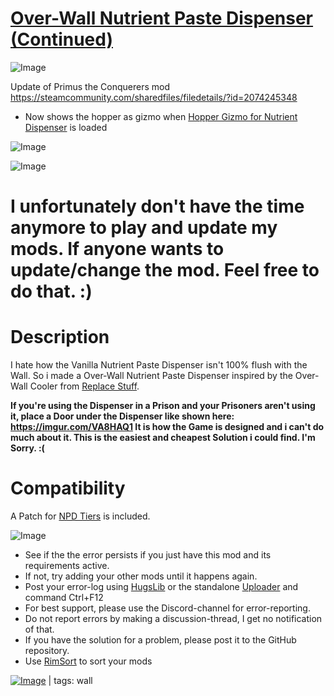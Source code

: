 # [Over-Wall Nutrient Paste Dispenser (Continued)](https://steamcommunity.com/sharedfiles/filedetails/?id=2586462158)

![Image](https://i.imgur.com/buuPQel.png)

Update of Primus the Conquerers mod
https://steamcommunity.com/sharedfiles/filedetails/?id=2074245348

- Now shows the hopper as gizmo when [Hopper Gizmo for Nutrient Dispenser](https://steamcommunity.com/sharedfiles/filedetails/?id=2856692774) is loaded

![Image](https://i.imgur.com/pufA0kM.png)
	
![Image](https://i.imgur.com/Z4GOv8H.png)

# I unfortunately don't have the time anymore to play and update my mods. If anyone wants to update/change the mod. Feel free to do that. :)


# Description
 

I hate how the Vanilla Nutrient Paste Dispenser isn't 100% flush with the Wall. So i made a Over-Wall Nutrient Paste Dispenser inspired by the Over-Wall Cooler from [Replace Stuff](https://steamcommunity.com/sharedfiles/filedetails/?id=1372003680).

**If you're using the Dispenser in a Prison and your Prisoners aren't using it, place a Door under the Dispenser like shown here: https://imgur.com/VA8HAQ1
It is how the Game is designed and i can't do much about it. This is the easiest and cheapest Solution i could find. I'm Sorry. :(**

# Compatibility
 

A Patch for [NPD Tiers](https://steamcommunity.com/sharedfiles/filedetails/?id=2043895447) is included.

![Image](https://i.imgur.com/PwoNOj4.png)



-  See if the the error persists if you just have this mod and its requirements active.
-  If not, try adding your other mods until it happens again.
-  Post your error-log using [HugsLib](https://steamcommunity.com/workshop/filedetails/?id=818773962) or the standalone [Uploader](https://steamcommunity.com/sharedfiles/filedetails/?id=2873415404) and command Ctrl+F12
-  For best support, please use the Discord-channel for error-reporting.
-  Do not report errors by making a discussion-thread, I get no notification of that.
-  If you have the solution for a problem, please post it to the GitHub repository.
-  Use [RimSort](https://github.com/RimSort/RimSort/releases/latest) to sort your mods

 

[![Image](https://img.shields.io/github/v/release/emipa606/OverWallNutrientPasteDispenser?label=latest%20version&style=plastic&color=9f1111&labelColor=black)](https://steamcommunity.com/sharedfiles/filedetails/changelog/2586462158) | tags:  wall

